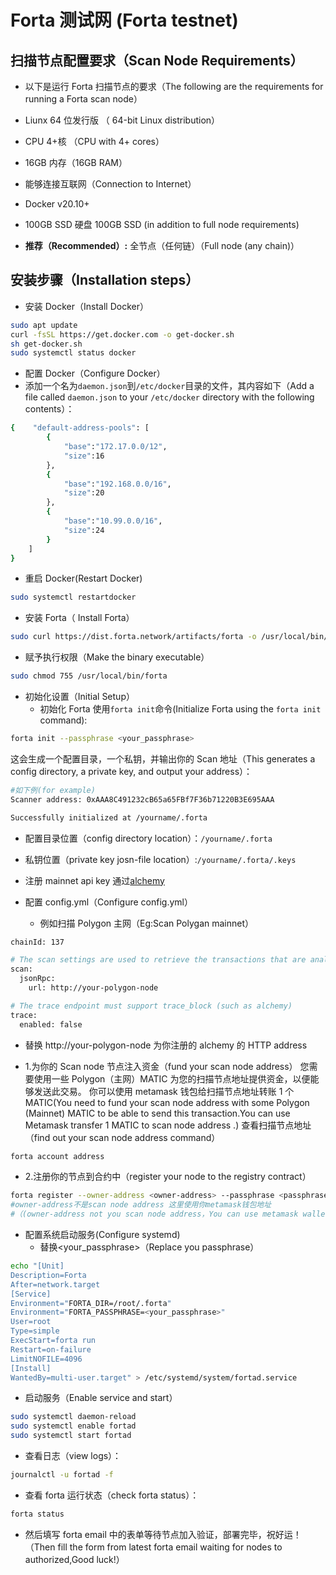 # Forta 测试网 (Forta testnet)

## 扫描节点配置要求（Scan Node Requirements）

- 以下是运行 Forta 扫描节点的要求（The following are the requirements for running a Forta scan node）

- Liunx 64 位发行版 （ 64-bit Linux distribution）
- CPU 4+核 （CPU with 4+ cores）
- 16GB 内存（16GB RAM）
- 能够连接互联网（Connection to Internet）
- Docker v20.10+
- 100GB SSD 硬盘 100GB SSD (in addition to full node requirements)
- **推荐（Recommended）:** 全节点（任何链）（Full node (any chain)）

## 安装步骤（Installation steps）

- 安装 Docker（Install Docker）

```bash
sudo apt update
curl -fsSL https://get.docker.com -o get-docker.sh
sh get-docker.sh
sudo systemctl status docker
```

- 配置 Docker（Configure Docker）
- 添加一个名为`daemon.json`到`/etc/docker`目录的文件，其内容如下（Add a file called `daemon.json` to your `/etc/docker` directory with the following contents）：

```bash
{    "default-address-pools": [
        {
            "base":"172.17.0.0/12",
            "size":16
        },
        {
            "base":"192.168.0.0/16",
            "size":20
        },
        {
            "base":"10.99.0.0/16",
            "size":24
        }
    ]
}
```

- 重启 Docker(Restart Docker)

```bash
sudo systemctl restartdocker
```

- 安装 Forta（ Install Forta）

```bash
sudo curl https://dist.forta.network/artifacts/forta -o /usr/local/bin/forta
```

- 赋予执行权限（Make the binary executable）

```bash
sudo chmod 755 /usr/local/bin/forta
```

- 初始化设置（Initial Setup）
  - 初始化 Forta 使用`forta init`命令(Initialize Forta using the `forta init` command):

```bash
forta init --passphrase <your_passphrase>
```

这会生成一个配置目录，一个私钥，并输出你的 Scan 地址（This generates a config directory, a private key, and output your address）：

```bash
#如下例(for example)
Scanner address: 0xAAA8C491232cB65a65FBf7F36b71220B3E695AAA

Successfully initialized at /yourname/.forta
```

- 配置目录位置（config directory location）：`/yourname/.forta`
- 私钥位置（private key josn-file location）:`/yourname/.forta/.keys`

- 注册 mainnet api key 通过[alchemy](https://www.alchemy.com/)

- 配置 config.yml（Configure config.yml）
  - 例如扫描 Polygon 主网（Eg:Scan Polygan mainnet）

```bash
chainId: 137

# The scan settings are used to retrieve the transactions that are analyzed
scan:
  jsonRpc:
    url: http://your-polygon-node

# The trace endpoint must support trace_block (such as alchemy)
trace:
  enabled: false

```

- 替换 http://your-polygon-node 为你注册的 alchemy 的 HTTP address

- 1.为你的 Scan node 节点注入资金（fund your scan node address）
  您需要使用一些 Polygon（主网）MATIC 为您的扫描节点地址提供资金，以便能够发送此交易。 你可以使用 metamask 钱包给扫描节点地址转账 1 个 MATIC(You need to fund your scan node address with some Polygon (Mainnet) MATIC to be able to send this transaction.You can use Metamask transfer 1 MATIC to scan node address .)
  查看扫描节点地址（find out your scan node address command）

```bash
forta account address
```

- 2.注册你的节点到合约中（register your node to the registry contract）

```bash
forta register --owner-address <owner-address> --passphrase <passphrase>
#owner-address不是scan node address 这里使用你metamask钱包地址
#（(owner-address not you scan node address，You can use metamask wallet address）
```

- 配置系统启动服务(Configure systemd)
  - 替换<your_passphrase>（Replace you passphrase）

```bash
echo "[Unit]
Description=Forta
After=network.target
[Service]
Environment="FORTA_DIR=/root/.forta"
Environment="FORTA_PASSPHRASE=<your_passphrase>"
User=root
Type=simple
ExecStart=forta run
Restart=on-failure
LimitNOFILE=4096
[Install]
WantedBy=multi-user.target" > /etc/systemd/system/fortad.service
```

- 启动服务（Enable service and start）

```bash
sudo systemctl daemon-reload
sudo systemctl enable fortad
sudo systemctl start fortad
```

- 查看日志（view logs）：

```bash
journalctl -u fortad -f
```

- 查看 forta 运行状态（check forta status）：

```bash
forta status
```

- 然后填写 forta email 中的表单等待节点加入验证，部署完毕，祝好运！（Then fill the form from latest forta email waiting for nodes to authorized,Good luck!）
